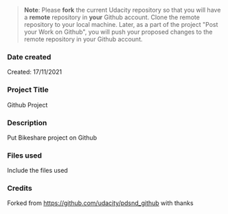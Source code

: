>**Note**: Please **fork** the current Udacity repository so that you will have a **remote** repository in **your** Github account. Clone the remote repository to your local machine. Later, as a part of the project "Post your Work on Github", you will push your proposed changes to the remote repository in your Github account.

### Date created
Created: 17/11/2021

### Project Title
Github Project

### Description
Put Bikeshare project on Github
### Files used
Include the files used

### Credits
Forked from https://github.com/udacity/pdsnd_github with thanks
